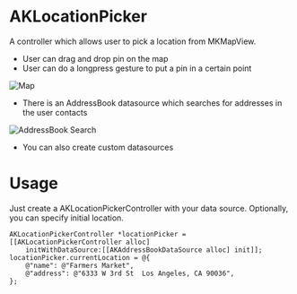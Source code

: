 AKLocationPicker
================

A controller which allows user to pick a location from MKMapView.

* User can drag and drop pin on the map
* User can do a longpress gesture to put a pin in a certain point

![Map](https://github.com/zen4ever/AKLocationPicker/raw/master/screenshots/screenshot_1.png)

* There is an AddressBook datasource which searches for addresses in the user contacts

![AddressBook Search](https://github.com/zen4ever/AKLocationPicker/raw/master/screenshots/screenshot_2.png)

* You can also create custom datasources 

Usage
=====

Just create a AKLocationPickerController with your data source. Optionally, you
can specify initial location.

```smalltalk
AKLocationPickerController *locationPicker = [[AKLocationPickerController alloc]
    initWithDataSource:[[AKAddressBookDataSource alloc] init]];
locationPicker.currentLocation = @{
    @"name": @"Farmers Market",
    @"address": @"6333 W 3rd St  Los Angeles, CA 90036",
};
```
